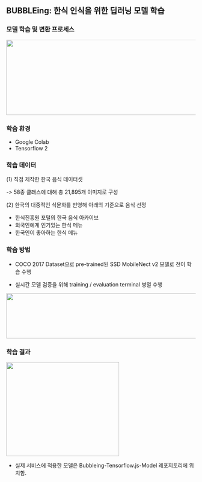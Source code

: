 ## BUBBLEing: 한식 인식을 위한 딥러닝 모델 학습
### 모델 학습 및 변환 프로세스
<img src="https://user-images.githubusercontent.com/76741915/170532651-7f658622-5e9e-4633-944f-284e08a6cca5.png" width="700" height="200"/>

### 학습 환경
- Google Colab
- Tensorflow 2
### 학습 데이터
(1) 직접 제작한 한국 음식 데이터셋

-> 58종 클래스에 대해 총 21,895개 이미지로 구성

(2) 한국의 대중적인 식문화를 반영해 아래의 기준으로 음식 선정
- 한식진흥원 포털의 한국 음식 아카이브 
- 외국인에게 인기있는 한식 메뉴
- 한국인이 좋아하는 한식 메뉴
### 학습 방법
- COCO 2017 Dataset으로 pre-trained된 SSD MobileNect v2 모델로 전이 학습 수행

- 실시간 모델 검증을 위해 training / evaluation terminal 병렬 수행
<img src="https://user-images.githubusercontent.com/76741915/170534667-633efe10-4c92-4f11-8fc4-6ac527b21f9d.png" width="700" height="120"/>

### 학습 결과
<img src="https://user-images.githubusercontent.com/76741915/170534952-d93d72ca-5c1d-4ed3-bac9-e1fb47ff52ae.png" width="300" height="250"/>

- 실제 서비스에 적용한 모델은 Bubbleing-Tensorflow.js-Model 레포지토리에 위치함.
